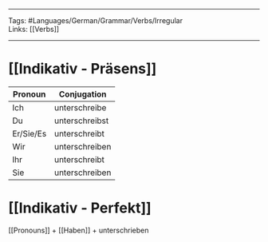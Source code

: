 ___
Tags: #Languages/German/Grammar/Verbs/Irregular  
Links: [[Verbs]]
___
# [[Indikativ - Präsens]]
Pronoun|Conjugation
------------ | ------------
Ich | unterschreibe
Du | unterschreibst
Er/Sie/Es | unterschreibt
Wir | unterschreiben
Ihr | unterschreibt
Sie | unterschreiben


# [[Indikativ - Perfekt]]
[[Pronouns]] + [[Haben]] + unterschrieben